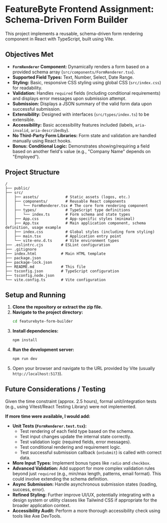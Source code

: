 # FeatureByte Frontend Assignment: Schema-Driven Form Builder

This project implements a reusable, schema-driven form rendering component in React with TypeScript, built using Vite.

## Objectives Met

*   **`FormRenderer` Component:** Dynamically renders a form based on a provided schema array (`src/components/FormRenderer.tsx`).
*   **Supported Field Types:** Text, Number, Select, Date Range.
*   **Styling:** Basic, responsive CSS styling using global CSS (`src/index.css`) for readability.
*   **Validation:** Handles `required` fields (including conditional requirements) and displays error messages upon submission attempt.
*   **Submission:** Displays a JSON summary of the valid form data upon successful submission.
*   **Extensibility:** Designed with interfaces (`src/types/index.ts`) to be extensible.
*   **Accessibility:** Basic accessibility features included (labels, `aria-invalid`, `aria-describedby`).
*   **No Third-Party Form Libraries:** Form state and validation are handled manually using React hooks.
*   **Bonus: Conditional Logic:** Demonstrates showing/requiring a field based on another field's value (e.g., "Company Name" depends on "Employed").

## Project Structure

```
/
├── public/
├── src/
│   ├── assets/            # Static assets (logos, etc.)
│   ├── components/        # Reusable React components
│   │   └── FormRenderer.tsx # The core form rendering component
│   ├── types/             # TypeScript type definitions
│   │   └── index.ts       # Form schema and state types
│   ├── App.css            # App-specific styles (minimal)
│   ├── App.tsx            # Main application component, schema definition, usage example
│   ├── index.css          # Global styles (including form styling)
│   ├── main.tsx           # Application entry point
│   └── vite-env.d.ts      # Vite environment types
├── .eslintrc.cjs        # ESLint configuration
├── .gitignore
├── index.html           # Main HTML template
├── package.json
├── package-lock.json
├── README.md            # This file
├── tsconfig.json        # TypeScript configuration
├── tsconfig.node.json
└── vite.config.ts       # Vite configuration
```

## Setup and Running

1.  **Clone the repository or extract the zip file.**
2.  **Navigate to the project directory:**
    ```bash
    cd featurebyte-form-builder
    ```
3.  **Install dependencies:**
    ```bash
    npm install
    ```
4.  **Run the development server:**
    ```bash
    npm run dev
    ```
5.  Open your browser and navigate to the URL provided by Vite (usually `http://localhost:5173`).

## Future Considerations / Testing

Given the time constraint (approx. 2.5 hours), formal unit/integration tests (e.g., using Vitest/React Testing Library) were not implemented.

**If more time were available, I would add:**

*   **Unit Tests (`FormRenderer.test.tsx`):**
    *   Test rendering of each field type based on the schema.
    *   Test input changes update the internal state correctly.
    *   Test validation logic (required fields, error messages).
    *   Test conditional rendering and requirement logic.
    *   Test successful submission callback (`onSubmit`) is called with correct data.
*   **More Input Types:** Implement bonus types like `radio` and `checkbox`.
*   **Advanced Validation:** Add support for more complex validation rules beyond just `required` (e.g., min/max length, patterns, email format). This could involve extending the schema definition.
*   **Async Submission:** Handle asynchronous submission states (loading, success, error).
*   **Refined Styling:** Further improve UI/UX, potentially integrating with a design system or utility classes like Tailwind CSS if appropriate for the broader application context.
*   **Accessibility Audit:** Perform a more thorough accessibility check using tools like Axe DevTools.
